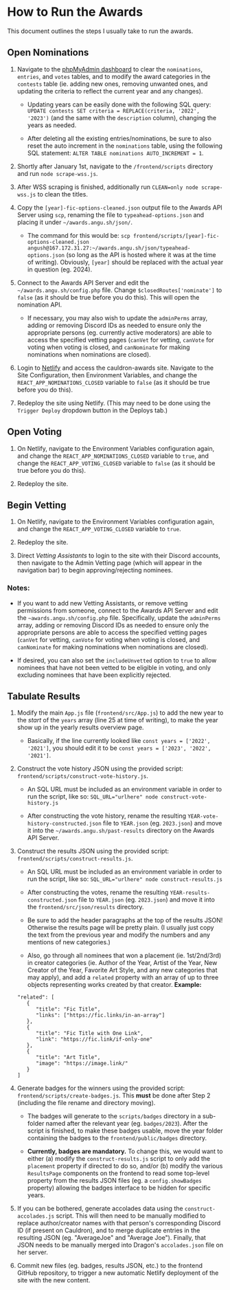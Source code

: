 # How to Run the Awards

This document outlines the steps I usually take to run the awards.

## Open Nominations

1. Navigate to the [phpMyAdmin dashboard](https://awards.angu.sh/admin/) to clear the `nominations`, `entries`, and `votes` tables, and to modify the award categories in the `contests` table (ie. adding new ones, removing unwanted ones, and updating the criteria to reflect the current year and any changes).

   - Updating years can be easily done with the following SQL query: `UPDATE contests SET criteria = REPLACE(criteria, '2022', '2023')` (and the same with the `description` column), changing the years as needed.

   - After deleting all the existing entries/nominations, be sure to also reset the auto increment in the `nominations` table, using the following SQL statement: `ALTER TABLE nominations AUTO_INCREMENT = 1`.

2. Shortly after January 1st, navigate to the `/frontend/scripts` directory and run `node scrape-wss.js`.

3. After WSS scraping is finished, additionally run `CLEAN=only node scrape-wss.js` to clean the titles.

4. Copy the `[year]-fic-options-cleaned.json` output file to the Awards API Server using `scp`, renaming the file to `typeahead-options.json` and placing it under `~/awards.angu.sh/json/`.

   - The command for this would be: `scp frontend/scripts/[year]-fic-options-cleaned.json angush@167.172.31.27:~/awards.angu.sh/json/typeahead-options.json` (so long as the API is hosted where it was at the time of writing). Obviously, `[year]` should be replaced with the actual year in question (eg. 2024).

5. Connect to the Awards API Server and edit the `~/awards.angu.sh/config.php` file. Change `$closedRoutes['nominate']` to `false` (as it should be true before you do this). This will open the nomination API.

   - If necessary, you may also wish to update the `adminPerms` array, adding or removing Discord IDs as needed to ensure only the appropriate persons (eg. currently active moderators) are able to access the specified vetting pages (`canVet` for vetting, `canVote` for voting when voting is closed, and `canNominate` for making nominations when nominations are closed).

6. Login to [Netlify](https://app.netlify.com) and access the cauldron-awards site. Navigate to the Site Configuration, then Environment Variables, and change the `REACT_APP_NOMINATIONS_CLOSED` variable to `false` (as it should be true before you do this).

7. Redeploy the site using Netlify. (This may need to be done using the `Trigger Deploy` dropdown button in the Deploys tab.)

## Open Voting

1. On Netlify, navigate to the Environment Variables configuration again, and change the `REACT_APP_NOMINATIONS_CLOSED` variable to `true`, and change the `REACT_APP_VOTING_CLOSED` variable to `false` (as it should be true before you do this).

2. Redeploy the site.

## Begin Vetting

1. On Netlify, navigate to the Environment Variables configuration again, and change the `REACT_APP_VOTING_CLOSED` variable to `true`.

2. Redeploy the site.

3. Direct _Vetting Assistants_ to login to the site with their Discord accounts, then navigate to the Admin Vetting page (which will appear in the navigation bar) to begin approving/rejecting nominees.

### Notes:

- If you want to add new Vetting Assistants, or remove vetting permissions from someone, connect to the Awards API Server and edit the `~awards.angu.sh/config.php` file. Specifically, update the `adminPerms` array, adding or removing Discord IDs as needed to ensure only the appropriate persons are able to access the specified vetting pages (`canVet` for vetting, `canVote` for voting when voting is closed, and `canNominate` for making nominations when nominations are closed).

- If desired, you can also set the `includeUnvetted` option to `true` to allow nominees that have not been vetted to be eligible in voting, and only excluding nominees that have been explicitly rejected.

## Tabulate Results

1. Modify the main `App.js` file (`frontend/src/App.js`) to add the new year to the _start_ of the `years` array (line 25 at time of writing), to make the year show up in the yearly results overview page.

   - Basically, if the line currently looked like `const years = ['2022', '2021']`, you should edit it to be `const years = ['2023', '2022', '2021']`.

2. Construct the vote history JSON using the provided script: `frontend/scripts/construct-vote-history.js`.

   - An SQL URL must be included as an environment variable in order to run the script, like so: `SQL_URL="urlhere" node construct-vote-history.js`

   - After constructing the vote history, rename the resulting `YEAR-vote-history-constructed.json` file to `YEAR.json` (eg. `2023.json`) and move it into the `~/awards.angu.sh/past-results` directory on the Awards API Server.

3. Construct the results JSON using the provided script: `frontend/scripts/construct-results.js`.

   - An SQL URL must be included as an environment variable in order to run the script, like so: `SQL_URL="urlhere" node construct-results.js`

   - After constructing the votes, rename the resulting `YEAR-results-constructed.json` file to `YEAR.json` (eg. `2023.json`) and move it into the `frontend/src/json/results` directory.

   - Be sure to add the header paragraphs at the top of the results JSON! Otherwise the results page will be pretty plain. (I usually just copy the text from the previous year and modify the numbers and any mentions of new categories.)

   - Also, go through all nominees that won a placement (ie. 1st/2nd/3rd) in creator categories (ie. Author of the Year, Artist of the Year, New Creator of the Year, Favorite Art Style, and any new categories that may apply), and add a `related` property with an array of up to three objects representing works created by that creator. **Example:**

   ```
   "related": [
      {
         "title": "Fic Title",
         "links": ["https://fic.links/in-an-array"]
      },
      {
         "title": "Fic Title with One Link",
         "link": "https://fic.link/if-only-one"
      },
      {
         "title": "Art Title",
         "image": "https://image.link/"
      }
   ]
   ```

4. Generate badges for the winners using the provided script: `frontend/scripts/create-badges.js`. This **must** be done after Step 2 (including the file rename and directory moving).

   - The badges will generate to the `scripts/badges` directory in a sub-folder named after the relevant year (eg. `badges/2023`). After the script is finished, to make these badges usable, move the year folder containing the badges to the `frontend/public/badges` directory.

   - **Currently, badges are mandatory.** To change this, we would want to either (a) modify the `construct-results.js` script to only add the `placement` property if directed to do so, and/or (b) modify the various `ResultsPage` components on the frontend to read some top-level property from the results JSON files (eg. a `config.showBadges` property) allowing the badges interface to be hidden for specific years.

5. If you can be bothered, generate accolades data using the `construct-accolades.js` script. This will then need to be manually modified to replace author/creator names with that person's corresponding Discord ID (if present on Cauldron), and to merge duplicate entries in the resulting JSON (eg. "AverageJoe" and "Average Joe"). Finally, that JSON needs to be manually merged into Dragon's `accolades.json` file on her server.

6. Commit new files (eg. badges, results JSON, etc.) to the frontend GitHub repository, to trigger a new automatic Netlify deployment of the site with the new content.
